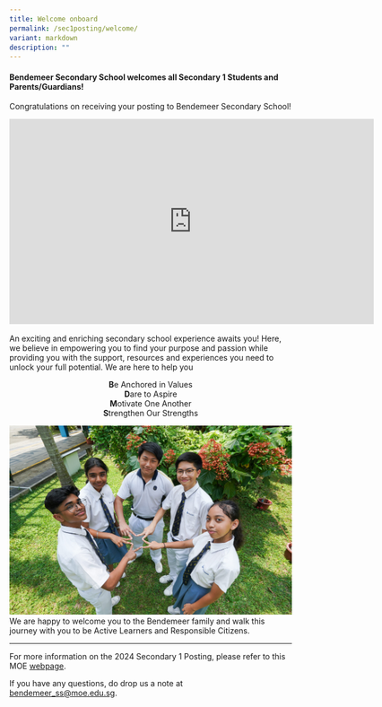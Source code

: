 ```yaml
---
title: Welcome onboard
permalink: /sec1posting/welcome/
variant: markdown
description: ""
---
```

#### **Bendemeer Secondary School welcomes all Secondary 1 Students and Parents/Guardians!**

Congratulations on receiving your posting to Bendemeer Secondary School!

<center><iframe height="366" width="650" allowfullscreen="true" frameborder="0" src="https://www.youtube.com/embed/4Eaq3Gzq3EE"></iframe></center>

 An exciting and enriching secondary school experience awaits you! Here, we believe in empowering you to find your purpose and passion while providing you with the support, resources and experiences you need to unlock your full potential.  We are here to help you 
<center><b>B</b>e Anchored in Values
	<br>
	<b>D</b>are to Aspire<br>
	<b>M</b>otivate One Another<br>
	<b>S</b>trengthen Our Strengths</center>

![](/images/Sec1posting/sec1post_welcome_05.jpg)
We are happy to welcome you to the Bendemeer family and walk this journey with you to be Active Learners and Responsible Citizens.

---

For more information on the 2024 Secondary 1 Posting, please refer to this MOE <a target="_blank" href="https://www.moe.gov.sg/secondary/s1-posting/results">webpage</a>.

If you have any questions, do drop us a note at bendemeer_ss@moe.edu.sg.